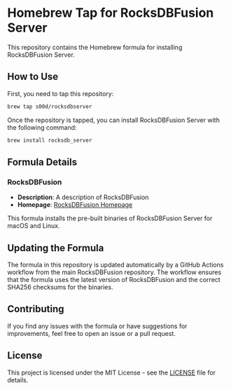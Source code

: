 # Homebrew Tap for RocksDBFusion Server

This repository contains the Homebrew formula for installing RocksDBFusion Server.

## How to Use

First, you need to tap this repository:

```sh
brew tap s00d/rocksdbserver
```

Once the repository is tapped, you can install RocksDBFusion Server with the following command:

```sh
brew install rocksdb_server
```

## Formula Details

### RocksDBFusion

- **Description**: A description of RocksDBFusion
- **Homepage**: [RocksDBFusion Homepage](https://github.com/s00d/RocksDBFusion)

This formula installs the pre-built binaries of RocksDBFusion Server for macOS and Linux.

## Updating the Formula

The formula in this repository is updated automatically by a GitHub Actions workflow from the main RocksDBFusion repository. The workflow ensures that the formula uses the latest version of RocksDBFusion and the correct SHA256 checksums for the binaries.

## Contributing

If you find any issues with the formula or have suggestions for improvements, feel free to open an issue or a pull request.

## License

This project is licensed under the MIT License - see the [LICENSE](LICENSE) file for details.
